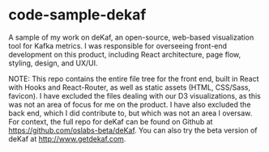 # code-sample-dekaf
A sample of my work on deKaf, an open-source, web-based visualization tool for Kafka metrics. I was responsible for overseeing front-end development on this product, including React architecture, page flow, styling, design, and UX/UI.

NOTE: This repo contains the entire file tree for the front end, built in React with Hooks and React-Router, as well as static assets (HTML, CSS/Sass, favicon). I have excluded the files dealing with our D3 visualizations, as this was not an area of focus for me on the product. I have also excluded the back end, which I did contribute to, but which was not an area I oversaw. For context, the full repo for deKaf can be found on Github at https://github.com/oslabs-beta/deKaf. You can also try the beta version of deKaf at http://www.getdekaf.com.